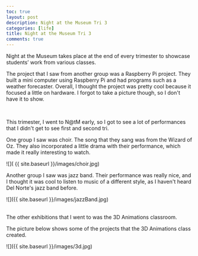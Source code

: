 ```yaml
---
toc: true
layout: post
description: Night at the Museum Tri 3
categories: [life]
title: Night at the Museum Tri 3 
comments: true
---
```


Night at the Museum takes place at the end of every trimester to showcase students’ work from various classes. 



The project that I saw from another group was a Raspberry Pi project. They built a mini computer using Raspberry Pi and had programs such as a weather forecaster. Overall, I thought the project was pretty cool because it focused a little on hardware. I forgot to take a picture though, so I don't have it to show.  


<br>

This trimester, I went to N@tM early, so I got to see a lot of performances that I didn't get to see first and second tri. 

One group I saw was choir. The song that they sang was from the Wizard of Oz. They also incorporated a little drama with their performance, which made it really interesting to watch.

![]( {{ site.baseurl }}/images/choir.jpg)

Another group I saw was jazz band. Their performance was really nice, and I thought it was cool to listen to music of a different style, as I haven't heard Del Norte's jazz band before.

![]({{ site.baseurl }}/images/jazzBand.jpg)

<br>
The other exhibitions that I went to was the 3D Animations classroom. 

The picture below shows some of the projects that the 3D Animations class created.

![]({{ site.baseurl }}/images/3d.jpg)




